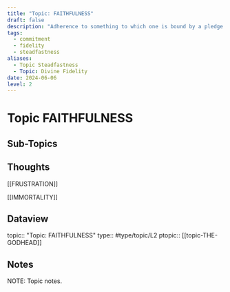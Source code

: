 ```yaml
---
title: "Topic: FAITHFULNESS"
draft: false
description: "Adherence to something to which one is bound by a pledge or duty"
tags:
  - commitment
  - fidelity
  - steadfastness
aliases:
  - Topic Steadfastness
  - Topic: Divine Fidelity
date: 2024-06-06
level: 2
---
```

# Topic FAITHFULNESS
## Sub-Topics


## Thoughts
[[FRUSTRATION]]

[[IMMORTALITY]]

## Dataview
topic:: "Topic: FAITHFULNESS"
type:: #type/topic/L2 
ptopic:: [[topic-THE-GODHEAD]]

## Notes
NOTE: Topic notes.